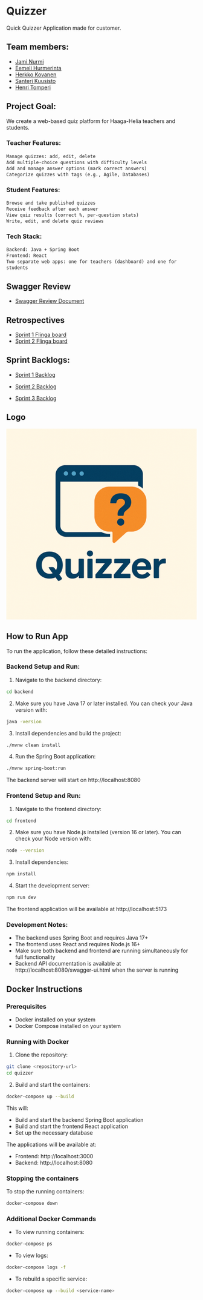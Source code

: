 # Quizzer

Quick Quizzer Application made for customer.

## Team members:

- [Jami Nurmi](https://github.com/JamiNurmi)
- [Eemeli Hurmerinta](https://github.com/DooMi42)
- [Herkko Kovanen](https://github.com/Gigaheku)
- [Santeri Kuusisto](https://github.com/Santeri67)
- [Henri Tomperi](https://github.com/t0mperi)

## Project Goal:

We create a web-based quiz platform for Haaga-Helia teachers and students.

### Teacher Features:

    Manage quizzes: add, edit, delete
    Add multiple-choice questions with difficulty levels
    Add and manage answer options (mark correct answers)
    Categorize quizzes with tags (e.g., Agile, Databases)

### Student Features:

    Browse and take published quizzes
    Receive feedback after each answer
    View quiz results (correct %, per-question stats)
    Write, edit, and delete quiz reviews

### Tech Stack:

    Backend: Java + Spring Boot
    Frontend: React
    Two separate web apps: one for teachers (dashboard) and one for students

## Swagger Review

- [Swagger Review Document](https://docs.google.com/document/d/1uplIyucbE9nlv_DSu_333Yy0IMWkm_kbE6ZeKCXs1_Y/edit?usp=sharing)

## Retrospectives

- [Sprint 1 Flinga board](https://edu.flinga.fi/s/EDNHYTF)
- [Sprint 2 Flinga board](https://edu.flinga.fi/s/EK7XZFV)
  
## Sprint Backlogs:

- [Sprint 1 Backlog](https://github.com/orgs/Qbit-Labs-Ltd/projects/1/views/1)

- [Sprint 2 Backlog](https://github.com/orgs/Qbit-Labs-Ltd/projects/3/views/1)
  
- [Sprint 3 Backlog](https://github.com/orgs/Qbit-Labs-Ltd/projects/6/views/1)

## Logo

![App Logo](/applogo.png "App logo")

## How to Run App

To run the application, follow these detailed instructions:

### Backend Setup and Run:
1. Navigate to the backend directory:
```bash
cd backend
```

2. Make sure you have Java 17 or later installed. You can check your Java version with:
```bash
java -version
```

3. Install dependencies and build the project:
```bash
./mvnw clean install
```

4. Run the Spring Boot application:
```bash
./mvnw spring-boot:run
```

The backend server will start on http://localhost:8080

### Frontend Setup and Run:
1. Navigate to the frontend directory:
```bash
cd frontend
```

2. Make sure you have Node.js installed (version 16 or later). You can check your Node version with:
```bash
node --version
```

3. Install dependencies:
```bash
npm install
```

4. Start the development server:
```bash
npm run dev
```

The frontend application will be available at http://localhost:5173

### Development Notes:
- The backend uses Spring Boot and requires Java 17+
- The frontend uses React and requires Node.js 16+
- Make sure both backend and frontend are running simultaneously for full functionality
- Backend API documentation is available at http://localhost:8080/swagger-ui.html when the server is running

## Docker Instructions

### Prerequisites
- Docker installed on your system
- Docker Compose installed on your system

### Running with Docker

1. Clone the repository:
```bash
git clone <repository-url>
cd quizzer
```

2. Build and start the containers:
```bash
docker-compose up --build
```

This will:
- Build and start the backend Spring Boot application
- Build and start the frontend React application
- Set up the necessary database

The applications will be available at:
- Frontend: http://localhost:3000
- Backend: http://localhost:8080

### Stopping the containers
To stop the running containers:
```bash
docker-compose down
```

### Additional Docker Commands

- To view running containers:
```bash
docker-compose ps
```

- To view logs:
```bash
docker-compose logs -f
```

- To rebuild a specific service:
```bash
docker-compose up --build <service-name>
```
